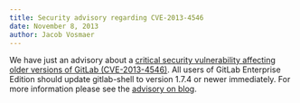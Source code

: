 ```yaml
---
title: Security advisory regarding CVE-2013-4546
date: November 8, 2013
author: Jacob Vosmaer
---
```

We have just an advisory about a [critical security vulnerability affecting older versions of GitLab (CVE-2013-4546)](/2013/11/08/security-vulnerability-in-gitlab-shell/). 
All users of GitLab Enterprise Edition should update gitlab-shell to version 1.7.4 or newer immediately.
For more information please see the [advisory on blog](/2013/11/08/security-vulnerability-in-gitlab-shell/).
